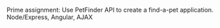 Prime assignment: Use PetFinder API to create a find-a-pet application.
Node/Express, Angular, AJAX
